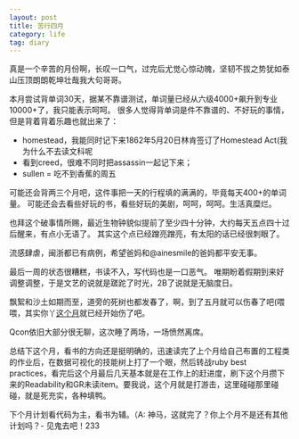 ```yaml
---
layout: post
title: 苦行四月
category: life
tag: diary
---
```



真是一个辛苦的月份啊，长叹一口气，过完后尤觉心惊动魄，坚韧不拔之势犹如泰山压顶朗朗乾坤壮哉我大句哥哥。

本月尝试背单词30天，据某不靠谱测试，单词量已经从六级4000+飙升到专业10000+了，我只能表示呵呵。
很多人觉得背单词是件不靠谱的、不好玩的事情，但是背着背着乐趣也就出来了：

+ homestead，我能同时记下来1862年5月20日林肯签订了Homestead Act(我为什么不去读文科呢
+ 看到creed，很难不同时把assassin一起记下来；
+ sullen = 吃不到香蕉的周五

可能还会背两三个月吧，这件事把一天的行程填的满满的，毕竟每天400+的单词量。
可能还会去看些好玩的书，看些好玩的美剧，呵呵，呵呵。生活真糜烂。

也拜这个破事情所赐，最近生物钟貌似提前了至少四十分钟，大约每天五点四十过后醒来，有点小无语了。
其实这个点已经蹭亮蹭亮，有太阳的话已经很刺眼了。

流感肆虐，闽浙都已有病例，希望爸妈和@ainesmile的爸妈都平安无事。

最后一周的状态很糟糕，书读不入，写代码也是一口恶气。
唯期盼着假期到来好调整调整，于是文艺的说就是蹉跎了时光，2B了说就是无脑度日。

飘絮和沙土如期而至，道旁的死树也都发春了，啊，到了五月就可以伤春了吧(喂喂，其实你丫[这个月](http://www.soasme.com/2013/04/15/spring/)就已经开始伤了吧。

Qcon依旧大部分很无聊，这次睡了两场，一场愤然离席。

总结下这个月，看书的方向还是挺明确的，迅速读完了上个月给自己布置的工程类的作业后，在数据可视化的技能树上打了一个眼，然后转战ruby best practices，看完后这个月最后几天基本就是在工作上的赶进度，刷下这个月攒下来的Readability和GR未读item。要我说，这个月就是打游击，这里碰碰那里碰碰，就是死充实，各种填鸭。

下个月计划看代码为主，看书为辅。（A: 神马，这就完了？你上个月不是还有其他计划吗？- 见鬼去吧！233

